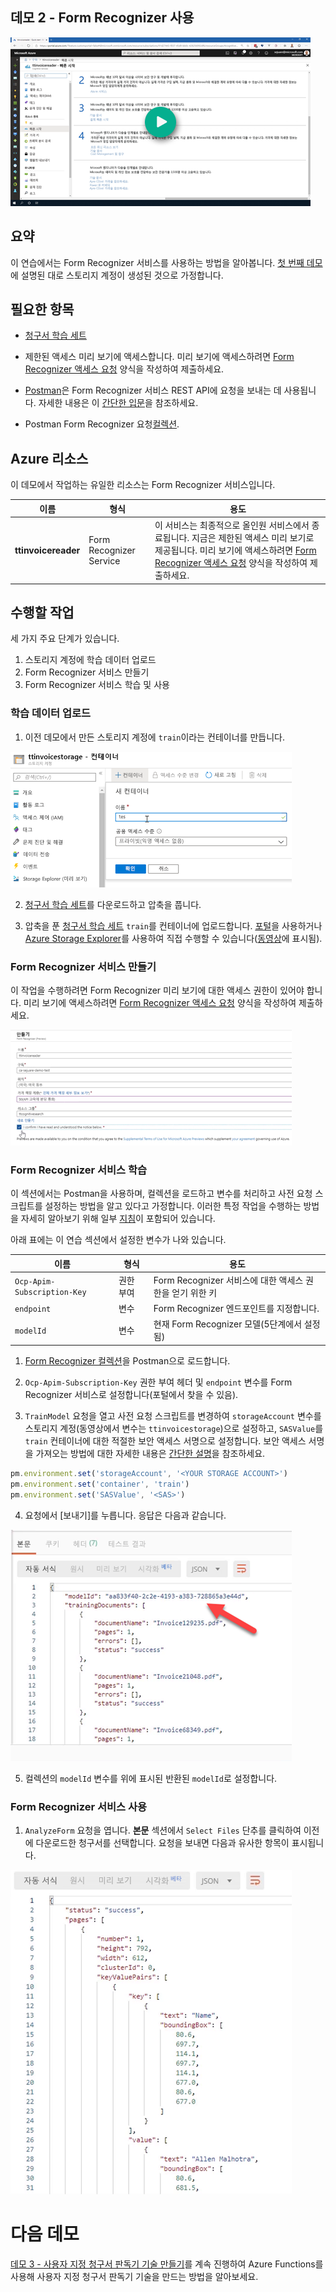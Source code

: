 ## <a name="demo-2---using-form-recognizer"></a>데모 2 - Form Recognizer 사용

[![데모 2](images/demo2.png)](https://globaleventcdn.blob.core.windows.net/assets/aiml/aiml10/videos/Demo2.mp4 "데모 2")

## <a name="summary"></a>요약
이 연습에서는 Form Recognizer 서비스를 사용하는 방법을 알아봅니다. [첫 번째 데모](demo1.md)에 설명된 대로 스토리지 계정이 생성된 것으로 가정합니다.


## <a name="what-you-need"></a>필요한 항목
- [청구서 학습 세트](https://globaleventcdn.blob.core.windows.net/assets/aiml/aiml10/data/training.zip)

- 제한된 액세스 미리 보기에 액세스합니다. 미리 보기에 액세스하려면 [Form Recognizer 액세스 요청](https://aka.ms/FormRecognizerRequestAccess) 양식을 작성하여 제출하세요.

- [Postman](https://www.getpostman.com/)은 Form Recognizer 서비스 REST API에 요청을 보내는 데 사용됩니다. 자세한 내용은 이 [간단한 입문](postman.md)을 참조하세요.

- Postman Form Recognizer 요청[컬렉션](src/Collections/Form_Recognizer.postman_collection.json).

## <a name="azure-resources"></a>Azure 리소스
이 데모에서 작업하는 유일한 리소스는 Form Recognizer 서비스입니다.


| 이름                       | 형식                            | 용도                    |
| -------------------------- | ------------------------------- | ------------------------- |
| **ttinvoicereader**       | Form Recognizer Service         | 이 서비스는 최종적으로 올인원 서비스에서 종료됩니다. 지금은 제한된 액세스 미리 보기로 제공됩니다. 미리 보기에 액세스하려면 [Form Recognizer 액세스 요청](https://aka.ms/FormRecognizerRequestAccess) 양식을 작성하여 제출하세요.  |


## <a name="what-to-do"></a>수행할 작업

세 가지 주요 단계가 있습니다.
1. 스토리지 계정에 학습 데이터 업로드
2. Form Recognizer 서비스 만들기
3. Form Recognizer 서비스 학습 및 사용

### <a name="upload-training-data"></a>학습 데이터 업로드


1. 이전 데모에서 만든 스토리지 계정에 `train`이라는 컨테이너를 만듭니다.

[![컨테이너 만들기](images/create_container.png)](https://docs.microsoft.com/en-us/azure/storage/blobs/storage-quickstart-blobs-portal?WT.mc_id=msignitethetour2019-github-aiml10 "컨테이너 만들기")

2. [청구서 학습 세트](https://globaleventcdn.blob.core.windows.net/assets/aiml/aiml10/data/training.zip)를 다운로드하고 압축을 풉니다.

3. 압축을 푼 [청구서 학습 세트](https://globaleventcdn.blob.core.windows.net/assets/aiml/aiml10/data/training.zip) `train`를 컨테이너에 업로드합니다. [포털](https://docs.microsoft.com/en-us/azure/storage/blobs/storage-quickstart-blobs-portal?WT.mc_id=msignitethetour2019-github-aiml10#upload-a-block-blob)을 사용하거나 [Azure Storage Explorer](https://docs.microsoft.com/en-us/azure/vs-azure-tools-storage-explorer-blobs?WT.mc_id=msignitethetour2019-github-aiml10)를 사용하여 직접 수행할 수 있습니다([동영상](https://globaleventcdn.blob.core.windows.net/assets/aiml/aiml10/videos/Demo2.mp4 "데모 1")에 표시됨).

### <a name="create-form-recognizer-service"></a>Form Recognizer 서비스 만들기

이 작업을 수행하려면 Form Recognizer 미리 보기에 대한 액세스 권한이 있어야 합니다. 미리 보기에 액세스하려면 [Form Recognizer 액세스 요청](https://aka.ms/FormRecognizerRequestAccess) 양식을 작성하여 제출하세요. 


[![Form Recognizer](images/form_recognizer.png)](https://docs.microsoft.com/en-us/azure/cognitive-services/form-recognizer/overview?WT.mc_id=msignitethetour2019-github-aiml10#request-access "Form Recognizer")

### <a name="train-the-form-recognizer-service"></a>Form Recognizer 서비스 학습

이 섹션에서는 Postman을 사용하며, 컬렉션을 로드하고 변수를 처리하고 사전 요청 스크립트를 설정하는 방법을 알고 있다고 가정합니다. 이러한 특정 작업을 수행하는 방법을 자세히 알아보기 위해 일부 [지침](postman.md)이 포함되어 있습니다.

아래 표에는 이 연습 섹션에서 설정한 변수가 나와 있습니다.

| 이름                       | 형식                            | 용도                    |
| -------------------------- | ------------------------------- | ------------------------- |
| `Ocp-Apim-Subscription-Key`       | 권한 부여         | Form Recognizer 서비스에 대한 액세스 권한을 얻기 위한 키  |
| `endpoint`       | 변수         | Form Recognizer 엔드포인트를 지정합니다.  |
| `modelId`       | 변수         | 현재 Form Recognizer 모델(5단계에서 설정됨)  |

1. [Form Recognizer 컬렉션](src/Collections/Form_Recognizer.postman_collection.json)을 Postman으로 로드합니다.

2. `Ocp-Apim-Subscription-Key` 권한 부여 헤더 및 `endpoint` 변수를 Form Recognizer 서비스로 설정합니다(포털에서 찾을 수 있음).

3. `TrainModel` 요청을 열고 사전 요청 스크립트를 변경하여 `storageAccount` 변수를 스토리지 계정(동영상에서 변수는 `ttinvoicestorage`)으로 설정하고, `SASValue`를 `train` 컨테이너에 대한 적절한 보안 액세스 서명으로 설정합니다. 보안 액세스 서명을 가져오는 방법에 대한 자세한 내용은 [간단한 설명](sas.md)을 참조하세요.

```javascript
pm.environment.set('storageAccount', '<YOUR STORAGE ACCOUNT>')
pm.environment.set('container', 'train')
pm.environment.set('SASValue', '<SAS>')
```

4. 요청에서 [보내기]를 누릅니다. 응답은 다음과 같습니다.

![학습 응답](images/form_training.png "학습 응답")

5. 컬렉션의 `modelId` 변수를 위에 표시된 반환된 `modelId`로 설정합니다.


### <a name="use-the-form-recognizer-service"></a>Form Recognizer 서비스 사용

1. `AnalyzeForm` 요청을 엽니다. **본문** 섹션에서 `Select Files` 단추를 클릭하여 이전에 다운로드한 청구서를 선택합니다. 요청을 보내면 다음과 유사한 항목이 표시됩니다.

![유추 응답](images/form_inference.png "유추 응답")

# <a name="next-demo"></a>다음 데모
[데모 3 - 사용자 지정 청구서 판독기 기술 만들기](demo3.md)를 계속 진행하여 Azure Functions를 사용해 사용자 지정 청구서 판독기 기술을 만드는 방법을 알아보세요.
